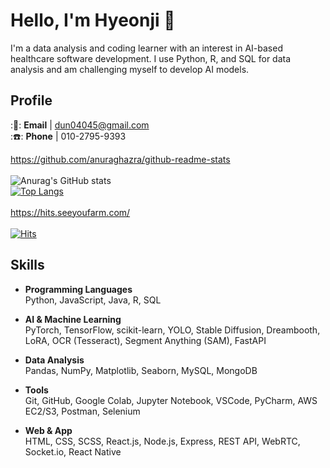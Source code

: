 # Hello, I'm Hyeonji 👋

I'm a data analysis and coding learner with an interest in AI-based healthcare software development. I use Python, R, and SQL for data analysis and am challenging myself to develop AI models.

## Profile
:📧: **Email** | dun04045@gmail.com <br />
:☎️: **Phone** | 010-2795-9393

https://github.com/anuraghazra/github-readme-stats <br /><br />
![Anurag's GitHub stats](https://github-readme-stats.vercel.app/api?username=hyeonji826&show_icons=true&theme=transparent) <br />
[![Top Langs](https://github-readme-stats.vercel.app/api/top-langs/?username=hyeonji826&layout=donut)](https://github.com/anuraghazra/github-readme-stats)
<br /><br />
https://hits.seeyoufarm.com/<br /><br />
[![Hits](https://hits.seeyoufarm.com/api/count/incr/badge.svg?url=https%3A%2F%2Fgithub.com%2Fgjbae1212%2Fhit-counter&count_bg=%23635DD5&title_bg=%233BA3D9&icon=java.svg&icon_color=%23E7E7E7&title=JAVA&edge_flat=false)](https://hits.seeyoufarm.com)

## Skills

- **Programming Languages**  
  Python, JavaScript, Java, R, SQL

- **AI & Machine Learning**  
  PyTorch, TensorFlow, scikit-learn, YOLO, Stable Diffusion, Dreambooth, LoRA, OCR (Tesseract), Segment Anything (SAM), FastAPI

- **Data Analysis**  
  Pandas, NumPy, Matplotlib, Seaborn, MySQL, MongoDB

- **Tools**  
  Git, GitHub, Google Colab, Jupyter Notebook, VSCode, PyCharm, AWS EC2/S3, Postman, Selenium

- **Web & App**  
  HTML, CSS, SCSS, React.js, Node.js, Express, REST API, WebRTC, Socket.io, React Native




